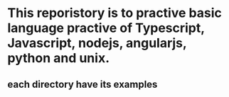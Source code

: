 # This reporistory is to practive basic language practive of Typescript, Javascript, nodejs, angularjs, python and unix.

## each directory have its examples
